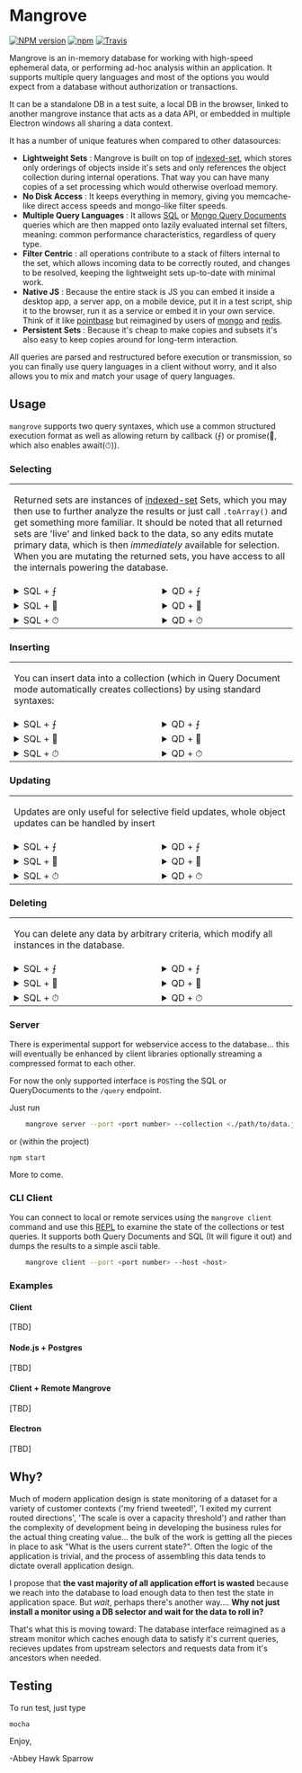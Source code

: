 Mangrove
========
[![NPM version](https://img.shields.io/npm/v/mangrove.svg)](https://www.npmjs.com/package/mangrove)
[![npm](https://img.shields.io/npm/dt/mangrove.svg)]()
[![Travis](https://img.shields.io/travis/khrome/mangrove.svg)]()

Mangrove is an in-memory database for working with high-speed ephemeral data, or performing ad-hoc analysis within an application. It supports multiple query languages and most of the options you would expect from a database without authorization or transactions.

It can be a standalone DB in a test suite, a local DB in the browser, linked to another mangrove instance that acts as a data API, or embedded in multiple Electron windows all sharing a data context.

It has a number of unique features when compared to other datasources:

- **Lightweight Sets** : Mangrove is built on top of [indexed-set](https://www.npmjs.com/package/indexed-set), which stores only orderings of objects inside it's sets and only references the object collection during internal operations. That way you can have many copies of a set processing which would otherwise overload memory.
- **No Disk Access** : It keeps everything in memory, giving you memcache-like direct access speeds and mongo-like filter speeds.
- **Multiple Query Languages** : It allows [SQL](https://en.wikipedia.org/wiki/SQL) or [Mongo Query Documents](https://docs.mongodb.com/manual/crud/) queries which are then mapped onto lazily evaluated internal set filters, meaning: common performance characteristics, regardless of query type.
- **Filter Centric** : all operations contribute to a stack of filters internal to the set, which allows incoming data to be correctly routed, and changes to be resolved, keeping the lightweight sets up-to-date with minimal work.
- **Native JS** : Because the entire stack is JS you can embed it inside a desktop app, a server app, on a mobile device, put it in a test script, ship it to the browser, run it as a service or embed it in your own service. Think of it like [pointbase](https://en.wikipedia.org/wiki/PointBase) but reimagined by users of [mongo](https://www.mongodb.com) and [redis](http://redis.io).
- **Persistent Sets** : Because it's cheap to make copies and subsets it's also easy to keep copies around for long-term interaction.

All queries are parsed and restructured before execution or transmission, so you can finally use query languages in a client without worry, and it also allows you to mix and match your usage of query languages.

Usage
-----

`mangrove` supports two query syntaxes, which use a common structured execution format as well as allowing return by callback (⨍) or promise(🙏, which also enables await(⏱)).

<h3>Selecting</h3>
<table><tr><td colspan="2">

Returned sets are instances of [indexed-set](https://www.npmjs.com/package/indexed-set) Sets, which you may then use to further analyze the results or just call `.toArray()` and get something more familiar. It should be noted that all returned sets are 'live' and linked back to the data, so any edits mutate primary data, which is then *immediately* available for selection. When you are mutating the returned sets, you have access to all the internals powering the database.
</td></tr><tr><td valign="top">
<details><summary> SQL + ⨍ </summary><p>

```javascript
datasource.query(
    'select * from users where age > 24',
    function(err, data){
        //if !err data is an Indexed.Set
    }
);
```

</p></details></td><td valign="top">

<details><summary> QD + ⨍ </summary><p>

```javascript
datasource.query('users').find({
    age:{$gt:24}
}, function(err, data){
    //if !err data is an Indexed.Set
});
```

</p></details></td></tr></tr><tr><td valign="top">
<details><summary> SQL + 🙏 </summary><p>

```javascript
datasource.inquire(
    'select * from users where age > 24'
).then((results)=>{
    //use results
}).error((err)=>{
    //handle error
})
```

</p></details></td><td valign="top">

<details><summary> QD + 🙏 </summary><p>

```javascript
datasource.inquire('users').find({
    age:{$gt:24}
}).then((results)=>{
    //use results
}).error((err)=>{
    //handle error
});
```

</p></details></td></tr></tr><tr><td valign="top">
<details><summary> SQL + ⏱ </summary><p>

```javascript
let results = null;
try{
    results = await datasource.inquire(
        'select * from users where age > 24'
    );
    //use results
}catch(err){
    //handle err
}
```

</p></details></td><td valign="top">

<details><summary> QD + ⏱ </summary><p>

```javascript
let results = null;
try{
    results = await datasource.inquire('users').find({
        age:{$gt:24}
    });
    //use results
}catch(err){
    //handle err
}
```
</p></details></td></tr></table>
<h3>Inserting</h3>
<table><tr><td colspan="2">

You can insert data into a collection (which in Query Document mode automatically creates collections) by using standard syntaxes:
</td></tr><tr><td valign="top">
<details><summary> SQL + ⨍ </summary><p>

```javascript
datasource.query(
    'insert into users (age, name, value) values '+
    '(20, "john", "dsjdfjdb832yg936"), '+
    '(20, "paul", "dsjdsdsfmg2ygg26"), '+
    '(19, "george", "ddfdfdb832yggr6"), '+
    '(22, "richard", "fdjkdfhhir987ere")',
    function(err){
    //if(!err), everything went fine
    }
);
```

</p></details></td><td valign="top">

<details><summary> QD + ⨍ </summary><p>

```javascript
datasource.query('users').insert([{
    name : "john",
    age : 20,
    id: "dsjdfjdb832yg936"
},{
    name : "paul",
    age : 20,
    id: "dsjdsdsfmg2ygg26"
},{
    name : "george",
    age : 19,
    id: "ddfdfdb832yggr6"
},{
    name : "richard",
    age : 22,
    id: "fdjkdfhhir987ere"
}], function(err){
    //if !err data is an Indexed.Set
});
```

</p></details></td></tr></tr><tr><td valign="top">
<details><summary> SQL + 🙏 </summary><p>

```javascript
datasource.inquire(
    'insert into users (age, name, value) values '+
    '(20, "john", "dsjdfjdb832yg936"), '+
    '(20, "paul", "dsjdsdsfmg2ygg26"), '+
    '(19, "george", "ddfdfdb832yggr6"), '+
    '(22, "richard", "fdjkdfhhir987ere")'
).then((results)=>{
    //use results
}).error((err)=>{
    //handle error
})
```

</p></details></td><td valign="top">

<details><summary> QD + 🙏 </summary><p>

```javascript
datasource.inquire('users').insert([{
    name : "john",
    age : 20,
    id: "dsjdfjdb832yg936"
},{
    name : "paul",
    age : 20,
    id: "dsjdsdsfmg2ygg26"
},{
    name : "george",
    age : 19,
    id: "ddfdfdb832yggr6"
},{
    name : "richard",
    age : 22,
    id: "fdjkdfhhir987ere"
}]).then(()=>{
    //things are saved
}).error((err)=>{
    //handle error
});
```

</p></details></td></tr></tr><tr><td valign="top">
<details><summary> SQL + ⏱ </summary><p>

```javascript
try{
    await datasource.inquire(
        'insert into users (age, name, value) values '+
        '(20, "john", "dsjdfjdb832yg936"), '+
        '(20, "paul", "dsjdsdsfmg2ygg26"), '+
        '(19, "george", "ddfdfdb832yggr6"), '+
        '(22, "richard", "fdjkdfhhir987ere")'
    );
    //things are saved
}catch(err){
    //handle err
}
```

</p></details></td><td valign="top">

<details><summary> QD + ⏱ </summary><p>

```javascript
try{
    await datasource.inquire('users').insert([{
        name : "john",
        age : 20,
        id: "dsjdfjdb832yg936"
    },{
        name : "paul",
        age : 20,
        id: "dsjdsdsfmg2ygg26"
    },{
        name : "george",
        age : 19,
        id: "ddfdfdb832yggr6"
    },{
        name : "richard",
        age : 22,
        id: "fdjkdfhhir987ere"
    }]);
    //things are saved
}catch(err){
    //handle err
}
```

</p></details></td></tr></table>

<h3>Updating</h3>
<table><tr><td colspan="2">

Updates are only useful for selective field updates, whole object updates can be handled by insert
</td></tr><tr><td valign="top">
<details><summary> SQL + ⨍ </summary><p>

```javascript
datasource.query(
    'update users set name="ringo",likes="gardens" where id="fdjkdfhhir987ere"',
    function(err, data){
        //if !err data is an Indexed.Set
    }
);
```

</p></details></td><td valign="top">

<details><summary> QD + ⨍ </summary><p>

```javascript
datasource.query('users').update({
    name : "ringo",
    likes : "gardens"
}, {
    id: "fdjkdfhhir987ere"
}, function(err, data){
    //if !err data is an Indexed.Set
});
```

</p></details></td></tr></tr><tr><td valign="top">
<details><summary> SQL + 🙏 </summary><p>

```javascript
datasource.inquire(
    'update users set name="ringo",likes="gardens" where id="fdjkdfhhir987ere"'
).then((results)=>{
    //saved
}).error((err)=>{
    //handle error
})
```

</p></details></td><td valign="top">

<details><summary> QD + 🙏 </summary><p>

```javascript
datasource.inquire('users').update({
    name : "ringo",
    likes : "gardens"
}, {
    id: "fdjkdfhhir987ere"
}).then((results)=>{
    //saved
}).error((err)=>{
    //handle error
});
```

</p></details></td></tr></tr><tr><td valign="top">
<details><summary> SQL + ⏱ </summary><p>

```javascript
let results = null;
try{
    results = await datasource.inquire(
        'update users set name="ringo",likes="gardens" where id="fdjkdfhhir987ere"'
    );
    //saved
}catch(err){
    //handle err
}
```

</p></details></td><td valign="top">

<details><summary> QD + ⏱ </summary><p>

```javascript
try{
    await datasource.inquire('users').update({
        name : "ringo",
        likes : "gardens"
    }, {
        id: "fdjkdfhhir987ere"
    });
    //saved
}catch(err){
    //handle err
}
```
</p></details></td></tr></table>

<h3>Deleting</h3>
<table><tr><td colspan="2">

You can delete any data by arbitrary criteria, which modify all instances in the database.
</td></tr><tr><td valign="top">
<details><summary> SQL + ⨍ </summary><p>

```javascript
datasource.query(
    'delete from users where name="stu"',
    function(err){
        //if(!err), everything went fine
    }
);
```

</p></details></td><td valign="top">

<details><summary> QD + ⨍ </summary><p>

```javascript
datasource.query('users').delete({
    name : "stu"
}, function(err){
    //if(!err), everything went fine
});
```

</p></details></td></tr></tr><tr><td valign="top">
<details><summary> SQL + 🙏 </summary><p>

```javascript
datasource.inquire(
    'delete from users where name="stu"'
).then(()=>{
    //items are gone
}).error((err)=>{
    //handle error
})
```

</p></details></td><td valign="top">

<details><summary> QD + 🙏 </summary><p>

```javascript
datasource.inquire('users').delete({
    name : "stu"
}).then((results)=>{
    //items are gone
}).error((err)=>{
    //handle error
});
```

</p></details></td></tr></tr><tr><td valign="top">
<details><summary> SQL + ⏱ </summary><p>

```javascript
try{
    await datasource.inquire(
        'delete from users where name="stu"'
    );
    //items are gone
}catch(err){
    //handle err
}
```

</p></details></td><td valign="top">

<details><summary> QD + ⏱ </summary><p>

```javascript
try{
    await datasource.inquire('users').delete({
        name : "stu"
    });
    //items are gone
}catch(err){
    //handle err
}
```
</p></details></td></tr></table>


### Server

There is experimental support for webservice access to the database... this will eventually be enhanced by client libraries optionally streaming a compressed format to each other.

For now the only supported interface is `POST`ing the SQL or QueryDocuments to the `/query` endpoint.

Just run

```bash
    mangrove server --port <port number> --collection <./path/to/data.json>
```

or (within the project)

    npm start

More to come.

### CLI Client

You can connect to local or remote services using the `mangrove client` command and use this [REPL](https://en.wikipedia.org/wiki/Read%E2%80%93eval%E2%80%93print_loop) to examine the state of the collections or test queries. It supports both Query Documents and SQL (It will figure it out) and dumps the results to a simple ascii table.

```bash
    mangrove client --port <port number> --host <host>
```

### Examples

#### Client
[TBD]

#### Node.js + Postgres
[TBD]

#### Client + Remote Mangrove
[TBD]

#### Electron
[TBD]

Why?
----
Much of modern application design is state monitoring of a dataset for a variety of customer contexts ('my friend tweeted!', 'I exited my current routed directions', 'The scale is over a capacity threshold') and rather than the complexity of development being in developing the business rules for the actual thing creating value... the bulk of the work is getting all the pieces in place to ask "What is the users current state?". Often the logic of the application is trivial, and the process of assembling this data tends to dictate overall application design.

I propose that **the vast majority of all application effort is wasted** because we reach into the database to load enough data to then test the state in application space. But *wait*, perhaps there's another way.... **Why not just install a monitor using a DB selector and wait for the data to roll in?**

That's what this is moving toward: The database interface reimagined as a stream monitor which caches enough data to satisfy it's current queries, recieves updates from upstream selectors and requests data from it's ancestors when needed.

Testing
-------
To run test, just type

    mocha

Enjoy,

 -Abbey Hawk Sparrow
